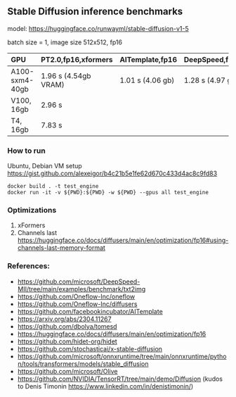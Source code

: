 ## Stable Diffusion inference benchmarks

model: https://huggingface.co/runwayml/stable-diffusion-v1-5

batch size = 1, image size 512x512, fp16

| GPU                    | PT2.0,fp16,xformers   | AITemplate,fp16 | DeepSpeed,fp16   | Oneflow,fp16     |
| :---                   | :---                  | :---            | :---             | :---             |
| A100-sxm4-40gb         | 1.96 s (4.54gb VRAM)  | 1.01 s (4.06 gb)| 1.28 s (4.97 gb) | 0.98 s (5.62 gb) |
| V100, 16gb             | 2.96 s                |                 |                  |                  |
| T4, 16gb               | 7.83 s                |                 |                  |                  |


### How to run
Ubuntu, Debian VM setup https://gist.github.com/alexeigor/b4c21b5e1fe62d670c433d4ac8c9fd83
```
docker build . -t test_engine
docker run -it -v ${PWD}:${PWD} -w ${PWD} --gpus all test_engine
```

### Optimizations
1. xFormers
2. Channels last https://huggingface.co/docs/diffusers/main/en/optimization/fp16#using-channels-last-memory-format


### References:
- https://github.com/microsoft/DeepSpeed-MII/tree/main/examples/benchmark/txt2img
- https://github.com/Oneflow-Inc/oneflow
- https://github.com/Oneflow-Inc/diffusers
- https://github.com/facebookincubator/AITemplate
- https://arxiv.org/abs/2304.11267
- https://github.com/dbolya/tomesd
- https://huggingface.co/docs/diffusers/main/en/optimization/fp16
- https://github.com/hidet-org/hidet
- https://github.com/stochasticai/x-stable-diffusion
- https://github.com/microsoft/onnxruntime/tree/main/onnxruntime/python/tools/transformers/models/stable_diffusion
- https://github.com/microsoft/Olive
- https://github.com/NVIDIA/TensorRT/tree/main/demo/Diffusion (kudos to Denis Timonin https://www.linkedin.com/in/denistimonin/)
